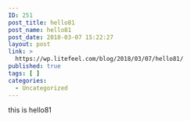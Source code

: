 ```yaml
---
ID: 251
post_title: hello81
post_name: hello81
post_date: 2018-03-07 15:22:27
layout: post
link: >
  https://wp.litefeel.com/blog/2018/03/07/hello81/
published: true
tags: [ ]
categories:
  - Uncategorized
---
```

this is hello81
